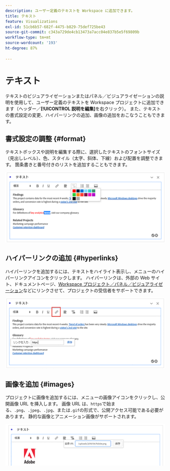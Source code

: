 ```yaml
---
description: ユーザー定義のテキストを Workspace に追加できます。
title: テキスト
feature: Visualizations
exl-id: 51cb6b57-682f-4475-b829-75def725be43
source-git-commit: c343a729de4cb13473a7acc04e837b5e5f69809b
workflow-type: tm+mt
source-wordcount: '193'
ht-degree: 87%

---
```


# テキスト

テキストのビジュアライゼーションまたはパネル／ビジュアライゼーションの説明を使用して、ユーザー定義のテキストを Workspace プロジェクトに追加できます（ヘッダー／**[!UICONTROL 説明を編集]**&#x200B;を右クリック）。 また、テキストの書式設定の変更、ハイパーリンクの追加、画像の追加をおこなうこともできます。

## 書式設定の調整 {#format}

テキストボックスや説明を編集する際に、選択したテキストのフォントサイズ（見出しレベル）、色、スタイル（太字、斜体、下線）および配置を調整できます。 箇条書きと番号付きのリストを追加することもできます。

![Workspace プロジェクトのテキストオプションで、テキストカラーパレットをハイライトします。](assets/format.png)

## ハイパーリンクの追加 {#hyperlinks}

ハイパーリンクを追加するには、テキストをハイライト表示し、メニューのハイパーリンクアイコンをクリックします。 ハイパーリンクは、外部の Web サイト、ドキュメントページ、[Workspace プロジェクト／パネル／ビジュアライゼーション](https://experienceleague.adobe.com/docs/analytics/analyze/analysis-workspace/curate-share/shareable-links.html?lang=ja)などにリンクさせて、プロジェクトの受信者をサポートできます。

![リンクアイコンが強調表示されたテキストオプション。](assets/hyperlink.png)

## 画像を追加 {#images}

プロジェクトに画像を追加するには、メニューの画像アイコンをクリックし、公開画像 URL を挿入します。 画像 URL は、`https`で始まる、`.png`、`.jpeg`、`.jpg`、または`.gif`の形式で、公開アクセス可能である必要があります。 静的な画像とアニメーション画像がサポートされます。

![画像アイコンが選択されたテキストオプション。](assets/image.png)
